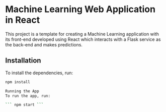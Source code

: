 # Machine Learning Web Application in React

This project is a template for creating a Machine Learning application with its front-end developed using React which interacts with a Flask service as the back-end and makes predictions.


## Installation

To install the dependencies, run:

```sh
npm install

Running the App
To run the app, run:

``` npm start ```
